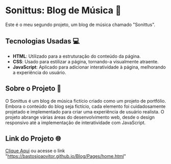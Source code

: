 # Sonittus: Blog de Música 🎵

Este é o meu segundo projeto, um blog de música chamado "Sonittus".

## Tecnologias Usadas 💻

- **HTML**: Utilizado para a estruturação do conteúdo da página.
- **CSS**: Usado para estilizar a página, tornando-a visualmente atraente.
- **JavaScript**: Aplicado para adicionar interatividade à página, melhorando a experiência do usuário.

## Sobre o Projeto 📝

O Sonittus é um blog de música fictício criado como um projeto de portfólio. Embora o conteúdo do blog seja fictício, cada elemento foi cuidadosamente projetado e implementado para criar uma experiência de usuário realista. O projeto abrange várias áreas do desenvolvimento web, desde o design responsivo até a implementação de interatividade com JavaScript.

## Link do Projeto 🌐

[Clique Aqui](https://bastosjoaovitor.github.io/Blog/Pages/home.html) ou acesse o link "https://bastosjoaovitor.github.io/Blog/Pages/home.html"